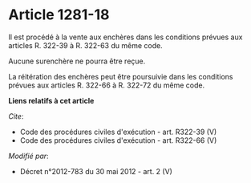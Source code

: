 # Article 1281-18

Il est procédé à la vente aux enchères dans les conditions prévues aux articles R. 322-39 à R. 322-63 du même code. 

Aucune surenchère ne pourra être reçue. 

La réitération des enchères peut être poursuivie dans les conditions prévues aux articles R. 322-66 à R. 322-72 du même code.

**Liens relatifs à cet article**

_Cite_:

  - Code des procédures civiles d'exécution - art. R322-39 (V)
  - Code des procédures civiles d'exécution - art. R322-66 (V)

_Modifié par_:

  - Décret n°2012-783 du 30 mai 2012 - art. 2 (V)
